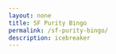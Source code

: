 ```yaml
---
layout: none
title: SF Purity Bingo
permalink: /sf-purity-bingo/
description: icebreaker
---
```


<html lang="en">
<head>
    <meta charset="UTF-8">
    <meta name="viewport" content="width=device-width, initial-scale=1.0">
    <title>SF Purity Bingo</title>
    <style>
        * {
            margin: 0;
            padding: 0;
            box-sizing: border-box;
        }

        body {
            font-family: -apple-system, BlinkMacSystemFont, 'Segoe UI', Roboto, sans-serif;
            background: linear-gradient(135deg, #667eea 0%, #764ba2 100%);
            min-height: 100vh;
            padding: 20px;
        }

        .container {
            max-width: 900px;
            margin: 0 auto;
            background: white;
            border-radius: 20px;
            box-shadow: 0 20px 40px rgba(0,0,0,0.1);
            overflow: hidden;
        }

        .header {
            background: linear-gradient(135deg, #ff6b6b, #feca57);
            padding: 30px;
            text-align: center;
            color: white;
        }

        .header h1 {
            font-size: 2.5rem;
            font-weight: 800;
            margin-bottom: 10px;
            text-shadow: 2px 2px 4px rgba(0,0,0,0.3);
        }

        .header p {
            font-size: 1.1rem;
            opacity: 0.9;
            max-width: 600px;
            margin: 0 auto;
            line-height: 1.6;
        }

        .content {
            padding: 40px;
        }

        .player-info {
            background: #f8f9fa;
            padding: 20px;
            border-radius: 15px;
            margin-bottom: 30px;
            border-left: 5px solid #667eea;
        }

        .player-info input {
            width: 100%;
            padding: 12px;
            border: 2px solid #e9ecef;
            border-radius: 8px;
            font-size: 1rem;
            transition: border-color 0.3s ease;
        }

        .player-info input:focus {
            outline: none;
            border-color: #667eea;
        }

        .progress-bar {
            background: #e9ecef;
            height: 8px;
            border-radius: 4px;
            margin: 20px 0;
            overflow: hidden;
        }

        .progress-fill {
            background: linear-gradient(135deg, #667eea, #764ba2);
            height: 100%;
            width: 0%;
            transition: width 0.3s ease;
        }

        .progress-text {
            text-align: center;
            font-weight: 600;
            color: #667eea;
            margin-bottom: 20px;
        }

        .grid {
            display: grid;
            grid-template-columns: repeat(auto-fit, minmax(400px, 1fr));
            gap: 20px;
        }

        .bingo-item {
            background: white;
            border: 2px solid #e9ecef;
            border-radius: 12px;
            padding: 20px;
            transition: all 0.3s ease;
            cursor: pointer;
            position: relative;
            overflow: hidden;
        }

        .bingo-item:hover {
            transform: translateY(-2px);
            box-shadow: 0 10px 25px rgba(0,0,0,0.1);
            border-color: #667eea;
        }

        .bingo-item.completed {
            background: linear-gradient(135deg, #667eea, #764ba2);
            color: white;
            border-color: #667eea;
        }

        .bingo-item.completed::after {
            content: '✓';
            position: absolute;
            top: 15px;
            right: 15px;
            font-size: 1.5rem;
            font-weight: bold;
        }

        .item-number {
            font-weight: bold;
            color: #667eea;
            font-size: 0.9rem;
            margin-bottom: 8px;
        }

        .bingo-item.completed .item-number {
            color: rgba(255,255,255,0.8);
        }

        .item-text {
            font-size: 1rem;
            line-height: 1.4;
            margin-bottom: 12px;
        }

        .name-input {
            width: 100%;
            padding: 8px 12px;
            border: 2px solid #e9ecef;
            border-radius: 6px;
            font-size: 0.9rem;
            background: #f8f9fa;
            transition: all 0.3s ease;
        }

        .bingo-item.completed .name-input {
            background: rgba(255,255,255,0.2);
            border-color: rgba(255,255,255,0.3);
            color: white;
        }

        .bingo-item.completed .name-input::placeholder {
            color: rgba(255,255,255,0.7);
        }

        .name-input:focus {
            outline: none;
            border-color: #667eea;
            background: white;
        }

        .actions {
            display: flex;
            gap: 15px;
            justify-content: center;
            margin-top: 30px;
            flex-wrap: wrap;
        }

        .btn {
            padding: 12px 24px;
            border: none;
            border-radius: 8px;
            font-size: 1rem;
            font-weight: 600;
            cursor: pointer;
            transition: all 0.3s ease;
            text-decoration: none;
            display: inline-block;
        }

        .btn-primary {
            background: linear-gradient(135deg, #667eea, #764ba2);
            color: white;
        }

        .btn-secondary {
            background: #6c757d;
            color: white;
        }

        .btn:hover {
            transform: translateY(-2px);
            box-shadow: 0 5px 15px rgba(0,0,0,0.2);
        }

        .share-section {
            background: #f8f9fa;
            padding: 20px;
            border-radius: 15px;
            margin-top: 20px;
            text-align: center;
        }

        .score-display {
            font-size: 2rem;
            font-weight: bold;
            color: #667eea;
            margin-bottom: 10px;
        }

        @media (max-width: 768px) {
            .grid {
                grid-template-columns: 1fr;
            }

            .header h1 {
                font-size: 2rem;
            }

            .content {
                padding: 20px;
            }
        }
    </style>
</head>
<body>
    <div class="container">
        <div class="header">
            <h1>🎯 SF PURITY BINGO</h1>
            <p>Fill in the blanks with either your name or someone else's name if it applies to them! One person can only fill out 5 spots on your bingo! Go talk to people and see if you can fill it all the way out.

            <br><br>
            Note: Get people's full names because we will be contacting random people to check the winner!</p>
        </div>

        <div class="content">
            <div class="player-info">
                <label for="playerName" style="display: block; margin-bottom: 8px; font-weight: 600; color: #495057;">Your Name:</label>
                <input type="text" id="playerName" placeholder="Enter your name here..." />
            </div>

            <div class="progress-text">Progress: <span id="progressCount">0</span>/50 completed</div>
            <div class="progress-bar">
                <div class="progress-fill" id="progressFill"></div>
            </div>

            <div class="grid" id="bingoGrid"></div>

            <div class="actions">
                <button class="btn btn-primary" onclick="shareResults()">📤 Share Results</button>
                <button class="btn btn-secondary" onclick="resetBingo()">🔄 Reset All</button>
            </div>

            <div class="share-section" id="shareSection" style="display: none;">
                <div class="score-display" id="finalScore"></div>
                <p>Copy this text to share your results:</p>
                <textarea id="shareText" readonly style="width: 100%; height: 100px; margin-top: 10px; padding: 10px; border-radius: 8px; border: 2px solid #e9ecef;"></textarea>
            </div>
        </div>
    </div>

<!-- [Everything above <script>] remains the same -->

<script>
    const bingoItems = [
        "Applied to a job at OpenAI",
        "Been asked \"what's your AGI timeline\"",
        "Told someone your AGI timeline",
        "Switched from ChatGPT to Claude",
        "Switched back from Claude to ChatGPT",
        "Gave up on learning and downloaded Cursor",
        "Considered alternate careers when Devin was released",
        "Built a RAG pipeline",
        "Used LlamaIndex, Langchain, or CrewAI",
        "Attempted to jailbreak ChatGPT, Claude, or any popular LLM",
        "Taken a meeting at the blue bottle in 2 South Park",
        "Taken a job interview/pitch meeting at Cafe Reveille",
        "Worked late at Delahs coffee",
        "Attended a party at Mission Control",
        "Attended a party at AGI house",
        "Co-worked from Newton or Solaris",
        "Co-worked from SF Commons",
        "Ate Souvla more than 3 times in one week",
        "Drank too much at Monroes",
        "Ordered an espresso martini at Balboas",
        "Got rejected by YC but pretended you didn't apply",
        "Got accepted into YC",
        "Slept on a mattress without a bed frame",
        "Started or attempted to start an AI startup",
        "Pivoted your non-AI startup into an AI-first startup",
        "Listened to a Latent Space podcast episode",
        "Read \"The Chip War\" by Chris Miller",
        "Read \"Zero to One\" by Peter Thiel",
        "Read \"Atomic Habits\" by James Clear",
        "Watched or taken a Deep Learning course",
        "Bought an 8 Sleep",
        "Attempted the 75 Hard",
        "Stripped down for Archimedes Banya",
        "Worn more than 1 fitness wearable simultaneously",
        "Subscribed to Blueprint meals and didn't lose weight",
        "Watched Polymarket during the election",
        "Followed Sam Altman on Twitter",
        "Followed Andrej Karpathy on Twitter",
        "Tweeted \"OpenAI is nothing without its people\"",
        "Tried airchat and churned",
        "Asked someone out at a tech event",
        "Gone on a date with someone you met at a tech event",
        "Written a date me doc",
        "Told someone you're not going to date because AGI is coming",
        "Gone on a Hinge date with a non-tech person and realized how out of touch you are",
        "Unironically called a startup \"ngmi\"",
        "Had a friend say \"I'm gonna move to NYC\" because they can't pull in SF",
        "Taken a Waymo",
        "Actively calculated the gender ratio at an event",
        "Lived in a hacker house (>50% founders)"
    ];

    let completedItems = new Set();
    let nameTracker = {};

    function initializeBingo() {
        const grid = document.getElementById('bingoGrid');
        grid.innerHTML = '';

        loadFromLocalStorage();

        bingoItems.forEach((item, index) => {
            const itemDiv = document.createElement('div');
            itemDiv.className = 'bingo-item';
            itemDiv.dataset.index = index;

            itemDiv.innerHTML = `
                <div class="item-number">#${index + 1}</div>
                <div class="item-text">${item}</div>
                <input type="text" class="name-input" placeholder="Enter name..." />
            `;

            const input = itemDiv.querySelector('.name-input');
            input.addEventListener('input', (e) => {
                handleInputChange(index, e.target.value, itemDiv);
            });

            if (completedItems.has(index)) {
                input.value = nameTracker[index];
                itemDiv.classList.add('completed');
            }

            grid.appendChild(itemDiv);
        });

        document.getElementById('playerName').addEventListener('input', saveToLocalStorage);
        updateProgress();
    }

    function handleInputChange(index, value, itemDiv) {
        const trimmedValue = value.trim();

        if (trimmedValue) {
            if (!completedItems.has(index)) {
                const nameCount = Object.values(nameTracker).filter(name => name.toLowerCase() === trimmedValue.toLowerCase()).length;
                if (nameCount >= 5) {
                    alert(`${trimmedValue} has already been used 5 times! Try someone else.`);
                    itemDiv.querySelector('.name-input').value = '';
                    return;
                }
            }

            if (completedItems.has(index)) {
                delete nameTracker[index];
            }

            completedItems.add(index);
            nameTracker[index] = trimmedValue;
            itemDiv.classList.add('completed');
        } else {
            if (completedItems.has(index)) {
                completedItems.delete(index);
                delete nameTracker[index];
                itemDiv.classList.remove('completed');
            }
        }

        saveToLocalStorage();
        updateProgress();
    }

    function updateProgress() {
        const count = completedItems.size;
        const percentage = (count / 50) * 100;
        document.getElementById('progressCount').textContent = count;
        document.getElementById('progressFill').style.width = percentage + '%';
    }

    function shareResults() {
        const playerName = document.getElementById('playerName').value || 'Anonymous';
        const score = completedItems.size;

        let shareText = `🎯 SF PURITY BINGO RESULTS 🎯\n`;
        shareText += `Player: ${playerName}\n`;
        shareText += `Score: ${score}/50 (${Math.round((score / 50) * 100)}%)\n\n`;
        shareText += `Completed items:\n`;

        Array.from(completedItems).sort((a, b) => a - b).forEach(index => {
            const name = nameTracker[index];
            shareText += `✓ #${index + 1}: ${bingoItems[index]} (${name})\n`;
        });

        shareText += `\n🔗 Play at: [Your event URL here]`;

        document.getElementById('finalScore').textContent = `${score}/50 (${Math.round((score / 50) * 100)}%)`;
        document.getElementById('shareText').value = shareText;
        document.getElementById('shareSection').style.display = 'block';
        document.getElementById('shareSection').scrollIntoView({ behavior: 'smooth' });
    }

    function resetBingo() {
        if (confirm('Are you sure you want to reset all progress?')) {
            completedItems.clear();
            nameTracker = {};
            document.getElementById('playerName').value = '';
            document.getElementById('shareSection').style.display = 'none';

            document.querySelectorAll('.bingo-item').forEach(item => {
                item.classList.remove('completed');
                item.querySelector('.name-input').value = '';
            });

            localStorage.removeItem('bingoData');
            updateProgress();
        }
    }

    function saveToLocalStorage() {
        const data = {
            playerName: document.getElementById('playerName').value,
            completedItems: Array.from(completedItems),
            nameTracker: nameTracker
        };
        localStorage.setItem('bingoData', JSON.stringify(data));
    }

    function loadFromLocalStorage() {
        const saved = localStorage.getItem('bingoData');
        if (saved) {
            const data = JSON.parse(saved);
            document.getElementById('playerName').value = data.playerName || '';
            completedItems = new Set(data.completedItems || []);
            nameTracker = data.nameTracker || {};
        }
    }

    // Initialize on load
    initializeBingo();
</script>

</body>
</html>
